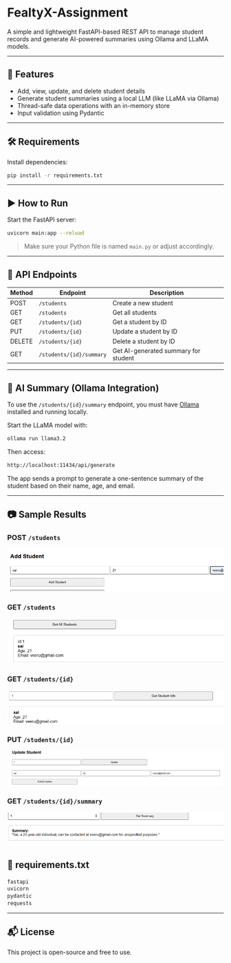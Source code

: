 # FealtyX-Assignment

A simple and lightweight FastAPI-based REST API to manage student records and generate AI-powered summaries using Ollama and LLaMA models.

---

## 🚀 Features

- Add, view, update, and delete student details
- Generate student summaries using a local LLM (like LLaMA via Ollama)
- Thread-safe data operations with an in-memory store
- Input validation using Pydantic

---

## 🛠️ Requirements

Install dependencies:

```bash
pip install -r requirements.txt
```

---

## ▶️ How to Run

Start the FastAPI server:

```bash
uvicorn main:app --reload
```

> Make sure your Python file is named `main.py` or adjust accordingly.

---

## 📡 API Endpoints

| Method | Endpoint                     | Description                        |
|--------|------------------------------|------------------------------------|
| POST   | `/students`                  | Create a new student               |
| GET    | `/students`                  | Get all students                   |
| GET    | `/students/{id}`             | Get a student by ID                |
| PUT    | `/students/{id}`             | Update a student by ID             |
| DELETE | `/students/{id}`             | Delete a student by ID             |
| GET    | `/students/{id}/summary`     | Get AI-generated summary for student |

---

## 🧠 AI Summary (Ollama Integration)

To use the `/students/{id}/summary` endpoint, you must have [Ollama](https://ollama.com/) installed and running locally.

Start the LLaMA model with:

```bash
ollama run llama3.2
```

Then access:

```bash
http://localhost:11434/api/generate
```

The app sends a prompt to generate a one-sentence summary of the student based on their name, age, and email.

---
## 📷 Sample Results

### POST `/students`
![Create Student Result](images/add_student.png)

### GET `/students`
![Get All Students](images/get_all_students.png)

### GET `/students/{id}`
![Get Student by ID](images/get_student_by_id.png)

### PUT `/students/{id}`
![Update Student](images/update_student.png)


### GET `/students/{id}/summary`
![AI Summary](images/student_summary.png)

## 📄 requirements.txt

```txt
fastapi
uvicorn
pydantic
requests
```

---

## 📬 License

This project is open-source and free to use.
